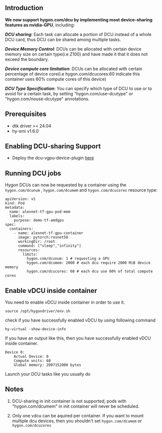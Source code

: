 ## Introduction

**We now support hygon.com/dcu by implementing most device-sharing features as nvidia-GPU**, including:

***DCU sharing***: Each task can allocate a portion of DCU instead of a whole DCU card, thus DCU can be shared among multiple tasks.

***Device Memory Control***: DCUs can be allocated with certain device memory size on certain type(i.e Z100) and have made it that it does not exceed the boundary.

***Device compute core limitation***: DCUs can be allocated with certain percentage of device core(i.e hygon.com/dcucores:60 indicate this container uses 60% compute cores of this device)

***DCU Type Specification***: You can specify which type of DCU to use or to avoid for a certain task, by setting "hygon.com/use-dcutype" or "hygon.com/nouse-dcutype" annotations. 

## Prerequisites

* dtk driver >= 24.04
* hy-smi v1.6.0

## Enabling DCU-sharing Support

* Deploy the dcu-vgpu-device-plugin [here](https://github.com/Project-HAMi/dcu-vgpu-device-plugin)


## Running DCU jobs

Hygon DCUs can now be requested by a container
using the `hygon.com/dcunum` , `hygon.com/dcumem` and `hygon.com/dcucores` resource type:

```
apiVersion: v1
kind: Pod
metadata:
  name: alexnet-tf-gpu-pod-mem
  labels:
    purpose: demo-tf-amdgpu
spec:
  containers:
    - name: alexnet-tf-gpu-container
      image: pytorch:resnet50
      workingDir: /root
      command: ["sleep","infinity"]
      resources:
        limits:
          hygon.com/dcunum: 1 # requesting a GPU
          hygon.com/dcumem: 2000 # each dcu require 2000 MiB device memory
          hygon.com/dcucores: 60 # each dcu use 60% of total compute cores

```

## Enable vDCU inside container

You need to enable vDCU inside container in order to use it.
```
source /opt/hygondriver/env.sh
```

check if you have successfully enabled vDCU by using following command

```
hy-virtual -show-device-info
```

If you have an output like this, then you have successfully enabled vDCU inside container.

```
Device 0:
	Actual Device: 0
	Compute units: 60
	Global memory: 2097152000 bytes
```

Launch your DCU tasks like you usually do

## Notes

1. DCU-sharing in init container is not supported, pods with "hygon.com/dcumem" in init container will never be scheduled.

2. Only one vdcu can be aquired per container. If you want to mount multiple dcu devices, then you shouldn't set `hygon.com/dcumem` or `hygon.com/dcucores`

   